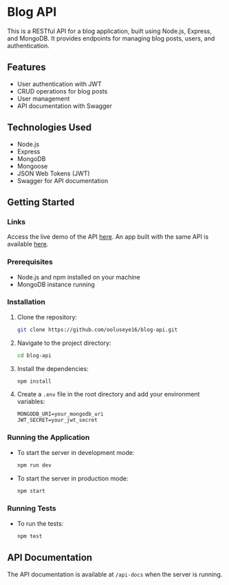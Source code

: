 # Blog API

This is a RESTful API for a blog application, built using Node.js, Express, and MongoDB. It provides endpoints for managing blog posts, users, and authentication.

## Features

- User authentication with JWT
- CRUD operations for blog posts
- User management
- API documentation with Swagger

## Technologies Used

- Node.js
- Express
- MongoDB
- Mongoose
- JSON Web Tokens (JWT)
- Swagger for API documentation

## Getting Started

### Links

Access the live demo of the API [here](https://blog-api-production-d876.up.railway.app/).
An app built with the same API is available [here](https://blog-app-tirioh.vercel.app/posts).

### Prerequisites

- Node.js and npm installed on your machine
- MongoDB instance running

### Installation

1. Clone the repository:

   ```bash
   git clone https://github.com/ooluseye16/blog-api.git
   ```

2. Navigate to the project directory:

   ```bash
   cd blog-api
   ```

3. Install the dependencies:

   ```bash
   npm install
   ```

4. Create a `.env` file in the root directory and add your environment variables:

   ```
   MONGODB_URI=your_mongodb_uri
   JWT_SECRET=your_jwt_secret
   ```

### Running the Application

- To start the server in development mode:

  ```bash
  npm run dev
  ```

- To start the server in production mode:

  ```bash
  npm start
  ```

### Running Tests

- To run the tests:

  ```bash
  npm test
  ```

## API Documentation

The API documentation is available at `/api-docs` when the server is running.